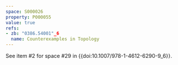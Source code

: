 ```yaml
---
space: S000026
property: P000055
value: true
refs:
- zb: "0386.54001"_6
  name: Counterexamples in Topology
---
```


See item #2 for space #29 in {{doi:10.1007/978-1-4612-6290-9_6}}.
